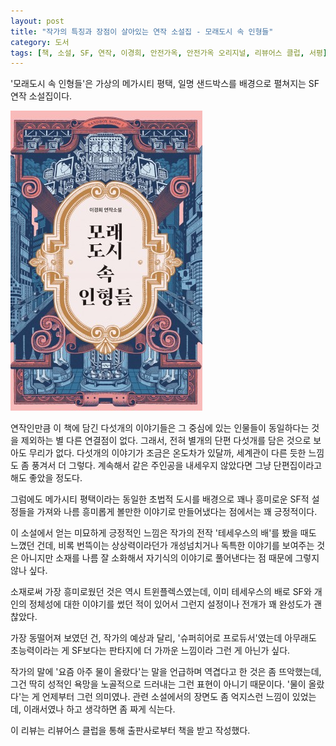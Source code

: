 ```yaml
---
layout: post
title: "작가의 특징과 장점이 살아있는 연작 소설집 - 모래도시 속 인형들"
category: 도서
tags: [책, 소설, SF, 연작, 이경희, 안전가옥, 안전가옥 오리지널, 리뷰어스 클럽, 서평]
---
```


'모래도시 속 인형들'은
가상의 메가시티 평택, 일명 샌드박스를 배경으로 펼쳐지는 SF 연작 소설집이다.

![표지](/images/book/dolls-in-the-sand-city-book-h480.jpg)

연작인만큼 이 책에 담긴 다섯개의 이야기들은
그 중심에 있는 인물들이 동일하다는 것을 제외하는 별 다른 연결점이 없다.
그래서, 전혀 별개의 단편 다섯개를 담은 것으로 보아도 무리가 없다.
다섯개의 이야기가 조금은 온도차가 있달까, 세계관이 다른 듯한 느낌도 좀 풍겨서 더 그렇다.
계속해서 같은 주인공을 내세우지 않았다면 그냥 단편집이라고 해도 좋았을 정도다.

그럼에도 메가시티 평택이라는 동일한 초법적 도시를 배경으로
꽤나 흥미로운 SF적 설정들을 가져와
나름 흥미롭게 볼만한 이야기로 만들어냈다는 점에서는 꽤 긍정적이다.

이 소설에서 얻는 미묘하게 긍정적인 느낌은
작가의 전작 '테세우스의 배'를 봤을 때도 느꼈던 건데,
비록 번뜩이는 상상력이라던가 개성넘치거나 독특한 이야기를 보여주는 것은 아니지만
소재를 나름 잘 소화해서 자기식의 이야기로 풀어낸다는 점 때문에 그렇지 않나 싶다.

소재로써 가장 흥미로웠던 것은 역시 트윈플렉스였는데,
이미 테세우스의 배로 SF와 개인의 정체성에 대한 이야기를 썼던 적이 있어서 그런지
설정이나 전개가 꽤 완성도가 괜찮았다.

가장 동떨어져 보였던 건, 작가의 예상과 달리, '슈퍼히어로 프로듀서'였는데
아무래도 초능력이라는 게 SF보다는 판타지에 더 가까운 느낌이라 그런 게 아닌가 싶다.

작가의 말에 '요즘 아주 물이 올랐다'는 말을 언급하며 역겹다고 한 것은 좀 뜨악했는데,
그건 딱히 성적인 욕망을 노골적으로 드러내는 그런 표현이 아니기 때문이다.
'물이 올랐다'는 게 언제부터 그런 의미였나.
관련 소설에서의 장면도 좀 억지스런 느낌이 있었는데,
이래서였나 하고 생각하면 좀 짜게 식는다.



<div class="im im-info">
이 리뷰는 리뷰어스 클럽을 통해 출판사로부터 책을 받고 작성했다.
</div>
